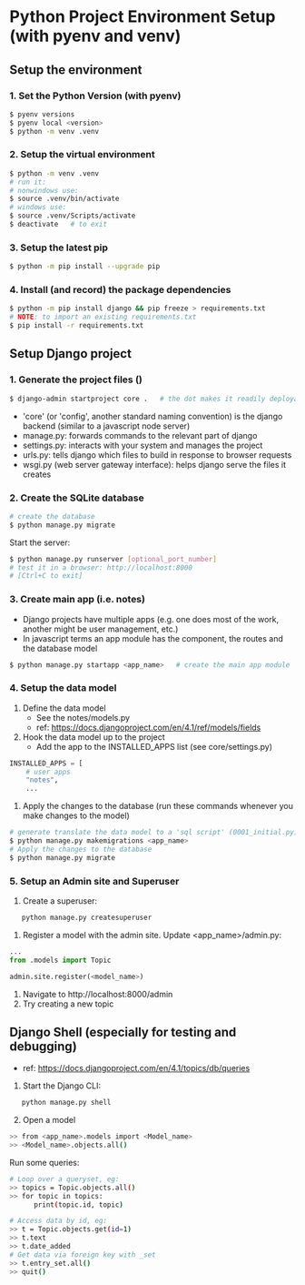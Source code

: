 # Python Project Environment Setup (with pyenv and venv)

## Setup the environment

### 1. Set the Python Version (with pyenv)

```bash
$ pyenv versions
$ pyenv local <version>
$ python -m venv .venv
```

### 2. Setup the virtual environment

```bash
$ python -m venv .venv
# run it:
# nonwindows use:
$ source .venv/bin/activate
# windows use:
$ source .venv/Scripts/activate
$ deactivate   # to exit
```

### 3. Setup the latest pip

```bash
$ python -m pip install --upgrade pip
```

### 4. Install (and record) the package dependencies

```bash
$ python -m pip install django && pip freeze > requirements.txt
# NOTE: to import an existing requirements.txt
$ pip install -r requirements.txt
```

## Setup Django project

### 1. Generate the project files ()

```bash
$ django-admin startproject core .   # the dot makes it readily deployable
```

- 'core' (or 'config', another standard naming convention) is the django
  backend (similar to a javascript node server)
- manage.py: forwards commands to the relevant part of django
- settings.py: interacts with your system and manages the project
- urls.py: tells django which files to build in response to browser requests
- wsgi.py (web server gateway interface): helps django serve the files it creates

### 2. Create the SQLite database

```bash
# create the database
$ python manage.py migrate
```

Start the server:

```bash
$ python manage.py runserver [optional_port_number]
# test it in a browser: http://localhost:8000
# [Ctrl+C to exit]
```

### 3. Create main app (i.e. notes)

- Django projects have multiple apps (e.g. one does most of the work, another might
  be user management, etc.)
- In javascript terms an app module has the component, the routes and the database model

```bash
$ python manage.py startapp <app_name>   # create the main app module
```

### 4. Setup the data model

1. Define the data model
   - See the notes/models.py
   - ref: https://docs.djangoproject.com/en/4.1/ref/models/fields
1. Hook the data model up to the project
   - Add the app to the INSTALLED_APPS list (see core/settings.py)

```python
INSTALLED_APPS = [
    # user apps
    "notes",
    ...
```

1. Apply the changes to the database (run these commands whenever you make changes to
   the model)

```bash
# generate translate the data model to a 'sql script' (0001_initial.py)
$ python manage.py makemigrations <app_name>
# Apply the changes to the database
$ python manage.py migrate
```

### 5. Setup an Admin site and Superuser

1. Create a superuser:

```bash
   python manage.py createsuperuser

```

1. Register a model with the admin site. Update <app_name>/admin.py:

```python
...
from .models import Topic

admin.site.register(<model_name>)
```

1. Navigate to http://localhost:8000/admin
1. Try creating a new topic

## Django Shell (especially for testing and debugging)

- ref: https://docs.djangoproject.com/en/4.1/topics/db/queries

1. Start the Django CLI:

```bash
   python manage.py shell
```

2. Open a model

```bash
>> from <app_name>.models import <Model_name>
>> <Model_name>.objects.all()
```

Run some queries:

```bash
# Loop over a queryset, eg:
>> topics = Topic.objects.all()
>> for topic in topics:
      print(topic.id, topic)
```

```bash
# Access data by id, eg:
>> t = Topic.objects.get(id=1)
>> t.text
>> t.date_added
# Get data via foreign key with _set
>> t.entry_set.all()
>> quit()
```
